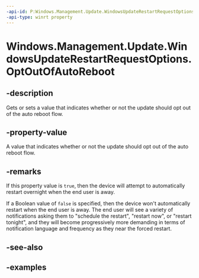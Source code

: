 ```yaml
---
-api-id: P:Windows.Management.Update.WindowsUpdateRestartRequestOptions.OptOutOfAutoReboot
-api-type: winrt property
---
```


# Windows.Management.Update.WindowsUpdateRestartRequestOptions.OptOutOfAutoReboot

<!--
public bool OptOutOfAutoReboot { get; set; }
-->


## -description

Gets or sets a value that indicates whether or not the update should opt out of the auto reboot flow.

## -property-value

A value that indicates whether or not the update should opt out of the auto reboot flow.

## -remarks

If this property value is `true`, then the device will attempt to automatically restart overnight when the end user is away.

If a Boolean value of `false` is specified, then the device won't automatically restart when the end user is away. The end user will see a variety of notifications asking them to "schedule the restart", "restart now", or "restart tonight", and they will become progressively more demanding in terms of notification language and frequency as they near the forced restart.

## -see-also

## -examples
